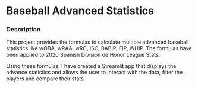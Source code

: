 # Baseball Advanced Statistics

### Description
This project provides the formulas to calculate multiple advanced baseball statistics like wOBA, wRAA, wRC, ISO, BABIP, FIP, WHIP. 
The formulas have been applied to 2020 Spanish Division de Honor League Stats. 

Using these formulas, I have created a Streamlit app that displays the advance statistics and allows the user to interact with the data, filter the players and compare their stats. 


